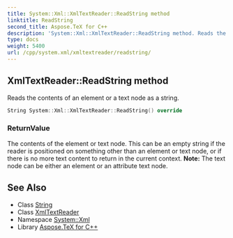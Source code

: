 ```yaml
---
title: System::Xml::XmlTextReader::ReadString method
linktitle: ReadString
second_title: Aspose.TeX for C++
description: 'System::Xml::XmlTextReader::ReadString method. Reads the contents of an element or a text node as a string in C++.'
type: docs
weight: 5400
url: /cpp/system.xml/xmltextreader/readstring/
---
```

## XmlTextReader::ReadString method


Reads the contents of an element or a text node as a string.

```cpp
String System::Xml::XmlTextReader::ReadString() override
```


### ReturnValue

The contents of the element or text node. This can be an empty string if the reader is positioned on something other than an element or text node, or if there is no more text content to return in the current context. **Note:** The text node can be either an element or an attribute text node.

## See Also

* Class [String](../../../system/string/)
* Class [XmlTextReader](../)
* Namespace [System::Xml](../../)
* Library [Aspose.TeX for C++](../../../)
